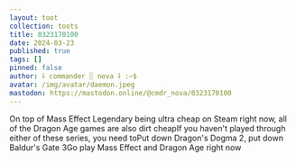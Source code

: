 ```yaml
---
layout: toot
collection: toots
title: 0323170100
date: 2024-03-23
published: true
tags: []
pinned: false
author: ⸸ commander ░ nova ⸸ :~$
avatar: /img/avatar/daemon.jpeg
mastodon: https://mastodon.online/@cmdr_nova/0323170100
---
```


On top of Mass Effect Legendary being ultra cheap on Steam right now, all of the Dragon Age games are also dirt cheapIf you haven't played through either of these series, you need toPut down Dragon's Dogma 2, put down Baldur's Gate 3Go play Mass Effect and Dragon Age right now
